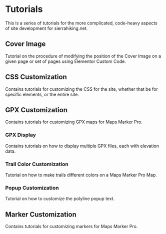 # Tutorials
This is a series of tutorials for the more complicated, code-heavy aspects of site development for sierrahiking.net.

## Cover Image
Tutorial on the procedure of modifying the position of the Cover Image on a given page or set of pages using Elementor Custom Code.

## CSS Customization
Contains tutorials for customizing the CSS for the site, whether that be for specific elements, or the entire site.

## GPX Customization
Contains tutorials for customizing GPX maps for Maps Marker Pro.

### GPX Display
Contains tutorials on how to display multiple GPX files, each with elevation data.

### Trail Color Customization
Tutorial on how to make trails different colors on a Maps Marker Pro Map.

### Popup Customization
Tutorial on how to customize the polyline popup text.

## Marker Customization
Contains tutorials for customizing markers for Maps Marker Pro.
